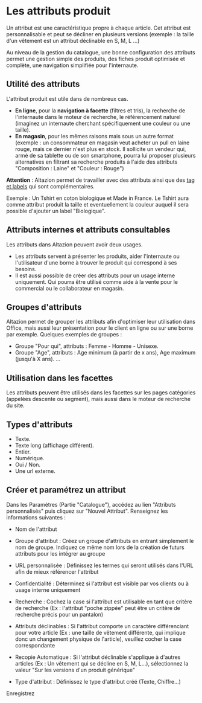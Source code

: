 # Les attributs produit
Un attribut est une caractéristique propre à chaque article. Cet attribut est personnalisable et peut se décliner en plusieurs versions (exemple : la taille d'un vêtement est un attribut déclinable en S, M, L ...)

Au niveau de la gestion du catalogue, une bonne configuration des attributs permet une gestion simple des produits, des fiches produit optimisée et complète, une navigation simplifiée pour l'internaute.

## Utilité des attributs
L'attribut produit est utile dans de nombreux cas.
- **En ligne**, pour la **navigation à facette** (filtres et tris), la recherche de l'internaute dans le moteur de recherche, le référencement naturel (imaginez un internaute cherchant spécifiquement une couleur ou une taille). 
- **En magasin**, pour les mêmes raisons mais sous un autre format (exemple : un consommateur en magasin veut acheter un pull en laine rouge, mais ce dernier n'est plus en stock. Il sollicite un vendeur qui, armé de sa tablette ou de son smartphone, pourra lui proposer plusieurs alternatives en filtrant sa recherche produits à l'aide des attributs "Composition : Laine" et "Couleur : Rouge")

**Attention** : Altazion permet de travailler avec des attributs ainsi que des [tag et labels](https://aide.altazion.com/fr-fr/referencer/tag-label.html) qui sont complémentaires. 

Exemple : Un Tshirt en coton biologique et Made in France. Le Tshirt aura comme attribut produit la taille et eventuellement la couleur auquel il sera possible d'ajouter un label "Biologique". 

## Attributs internes et attributs consultables
Les attributs dans Altazion peuvent avoir deux usages. 
- Les attributs servent à présenter les produits, aider l'internaute ou l'utilisateur d'une borne à trouver le produit qui correspond à ses besoins. 
- Il est aussi possible de créer des attributs pour un usage interne uniquement. Qui pourra être utilisé comme aide à la vente pour le commercial ou le collaborateur en magasin. 

## Groupes d'attributs
Altazion permet de grouper les attributs afin d'optimiser leur utilisation dans Office, mais aussi leur présentation pour le client en ligne ou sur une borne par exemple. 
Quelques exemples de groupes : 
- Groupe "Pour qui", attributs :  Femme - Homme - Unisexe.
- Groupe "Age", attributs : Age minimum (à partir de x ans), Age maximum (jusqu'à X ans).
...

## Utilisation dans les facettes
Les attributs peuvent être utilisés dans les facettes sur les pages catégories (appelées descente ou segment), mais aussi dans le moteur de recherche du site. 

## Types d'attributs
- Texte.
- Texte long (affichage différent).
- Entier.
- Numérique.
- Oui / Non.
- Une url externe.

## Créer et paramétrez un attribut
Dans les Paramètres (Partie "Catalogue"), accédez au lien "Attributs personnalisés" puis cliquez sur "Nouvel Attribut". 
Renseignez les informations suivantes :

- Nom de l'attribut

- Groupe d'attribut : Créez un groupe d'attributs en entrant simplement le nom de groupe. Indiquez ce même nom lors de la création de futurs attributs pour les intégrer au groupe

- URL personnalisée : Définissez les termes qui seront utilisés dans l'URL afin de mieux référencer l'attribut

- Confidentialité : Déterminez si l'attribut est visible par vos clients ou à usage interne uniquement

- Recherche : Cochez la case si l'attribut est utilisable en tant que critère de recherche (Ex : l'attribut "poche zippée" peut être un critère de recherche précis pour un pantalon)

- Attributs déclinables : Si l'attribut comporte un caractère différenciant pour votre article (Ex : une taille de vêtement différente, qui implique donc un changement physique de l'article), veuillez cocher la case correspondante

- Recopie Automatique : Si l'attribut déclinable s'applique à d'autres articles (Ex : Un vêtement qui se décline en S, M, L...), sélectionnez la valeur "Sur les versions d'un produit générique"

- Type d'attribut : Définissez le type d'attribut créé (Texte, Chiffre...)

Enregistrez